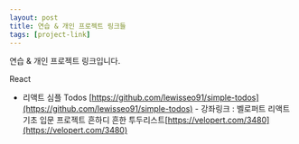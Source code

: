 ```yaml
---
layout: post
title: 연습 & 개인 프로젝트 링크들
tags: [project-link]
---
```


연습 & 개인 프로젝트 링크입니다.

 React
  - 리액트 심플 Todos [https://github.com/lewisseo91/simple-todos](https://github.com/lewisseo91/simple-todos) - 강좌링크 : 벨로퍼트 리액트 기초 입문 프로젝트 흔하디 흔한 투두리스트[https://velopert.com/3480](https://velopert.com/3480)